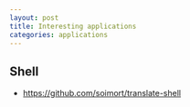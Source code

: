 ```yaml
---
layout: post
title: Interesting applications
categories: applications
---
```


## Shell

* https://github.com/soimort/translate-shell
